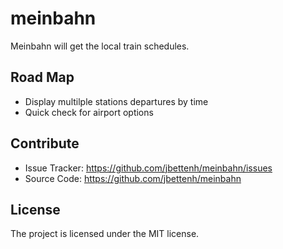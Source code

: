 
meinbahn
========

Meinbahn will get the local train schedules.


Road Map
--------
- Display multilple stations departures by time
- Quick check for airport options


Contribute
----------

- Issue Tracker: https://github.com/jbettenh/meinbahn/issues
- Source Code: https://github.com/jbettenh/meinbahn



License
-------

The project is licensed under the MIT license.